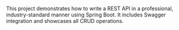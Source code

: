 This project demonstrates how to write a REST API in a professional, industry-standard manner using Spring Boot. It includes Swagger integration and showcases all CRUD operations.
